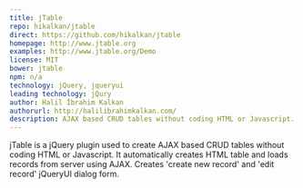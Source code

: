 ```yaml
---
title: jTable
repo: hikalkan/jtable
direct: https://github.com/hikalkan/jtable
homepage: http://www.jtable.org
examples: http://www.jtable.org/Demo
license: MIT
bower: jtable
npm: n/a
technology: jQuery, jqueryui
leading technology: jQury
author: Halil İbrahim Kalkan
authorurl: http://halilibrahimkalkan.com/
description: AJAX based CRUD tables without coding HTML or Javascript. 
---
```


jTable is a jQuery plugin used to create AJAX based CRUD tables without coding HTML or Javascript. It automatically creates HTML table and loads records from server using AJAX. Creates 'create new record' and 'edit record' jQueryUI dialog form.